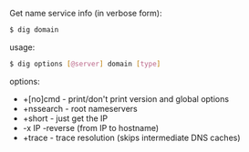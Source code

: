 Get name service info (in verbose form):

```sh
$ dig domain
```

usage:

```sh
$ dig options [@server] domain [type]
```

options:

* +[no]cmd - print/don't print version and global options
* +nssearch - root nameservers
* +short - just get the IP
* -x IP -reverse (from IP to hostname)
* +trace - trace resolution (skips intermediate DNS caches)

